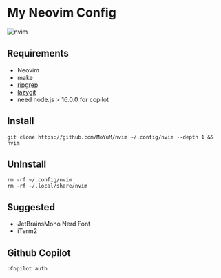 # My Neovim Config

![nvim](./images/nvim.png)

## Requirements

- Neovim
- make
- [ripgrep](https://github.com/BurntSushi/ripgrep)
- [lazygit](https://github.com/jesseduffield/lazygit)
- need node.js > 16.0.0 for copilot

## Install

```
git clone https://github.com/MoYuM/nvim ~/.config/nvim --depth 1 && nvim
```

## UnInstall

```
rm -rf ~/.config/nvim
rm -rf ~/.local/share/nvim
```

## Suggested

- JetBrainsMono Nerd Font
- iTerm2

## Github Copilot
```
:Copilot auth
```

